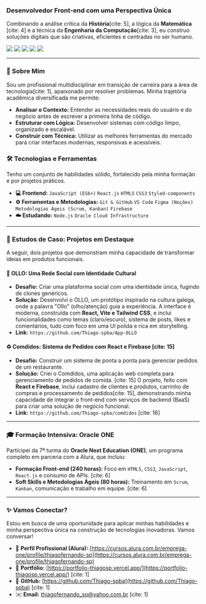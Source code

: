 ### Desenvolvedor Front-end com uma Perspectiva Única

Combinando a análise crítica da **História**[cite: 5], a lógica da **Matemática** [cite: 4] e a técnica da **Engenharia da Computação**[cite: 3], eu construo soluções digitais que são criativas, eficientes e centradas no ser humano.

<div>
  <img src="https://img.shields.io/badge/JavaScript-F7DF1E?style=for-the-badge&logo=javascript&logoColor=black" />
  <img src="https://img.shields.io/badge/React-20232A?style=for-the-badge&logo=react&logoColor=61DAFB" />
  <img src="https://img.shields.io/badge/HTML5-E34F26?style=for-the-badge&logo=html5&logoColor=white" />
  <img src="https://img.shields.io/badge/CSS3-1572B6?style=for-the-badge&logo=css3&logoColor=white" />
  <img src="https://img.shields.io/badge/Git-E34F26?style=for-the-badge&logo=git&logoColor=white" />
</div>

---

### 🚀 Sobre Mim

Sou um profissional multidisciplinar em transição de carreira para a área de tecnologia[cite: 1], apaixonado por resolver problemas. Minha trajetória acadêmica diversificada me permite:

* **Analisar o Contexto:** Entender as necessidades reais do usuário e do negócio antes de escrever a primeira linha de código.
* **Estruturar com Lógica:** Desenvolver sistemas com código limpo, organizado e escalável.
* **Construir com Técnica:** Utilizar as melhores ferramentas do mercado para criar interfaces modernas, responsivas e acessíveis.

### 🛠️ Tecnologias e Ferramentas

Tenho um conjunto de habilidades sólido, fortalecido pela minha formação e por projetos práticos.

* **💻 Frontend:** `JavaScript (ES6+)` `React.js` `HTML5` `CSS3` `Styled-components`
* **⚙️ Ferramentas e Metodologias:** `Git & GitHub` `VS Code` `Figma (Noções)` `Metodologias Ágeis (Scrum, Kanban)` `Firebase`
* **☁️ Estudando:** `Node.js` `Oracle Cloud Infrastructure`

---

### 📂 Estudos de Caso: Projetos em Destaque

A seguir, dois projetos que demonstram minha capacidade de transformar ideias em produtos funcionais.

#### 🦉 **OLLO: Uma Rede Social com Identidade Cultural**
* **Desafio:** Criar uma plataforma social com uma identidade única, fugindo de clones genéricos.
* **Solução:** Desenvolvi o OLLO, um protótipo inspirado na cultura galega, onde a palavra "Ollo" (olho/atenção) guia a experiência. A interface é moderna, construída com **React, Vite e Tailwind CSS**, e inclui funcionalidades como temas (claro/escuro), sistema de posts, likes e comentários, tudo com foco em uma UI polida e rica em storytelling.
* **Link:** `https://github.com/Thiago-spba/App-OLLO`

#### ♻️ **Comdidos: Sistema de Pedidos com React e Firebase** [cite: 15]
* **Desafio:** Construir um sistema de ponta a ponta para gerenciar pedidos de um restaurante.
* **Solução:** Criei o Comdidos, uma aplicação web completa para gerenciamento de pedidos de comida. [cite: 15] O projeto, feito com **React e Firebase**, inclui cadastro de clientes e produtos, carrinho de compras e processamento de pedidos[cite: 15], demonstrando minha capacidade de integrar o front-end com serviços de backend (BaaS) para criar uma solução de negócio funcional.
* **Link:** `https://github.com/Thiago-spba/comdidos` [cite: 16]

---

### 🎓 Formação Intensiva: Oracle ONE

Participei da 7ª turma do **Oracle Next Education (ONE)**, um programa completo em parceria com a Alura, que incluiu:
* **Formação Front-end (240 horas):** Foco em `HTML5`, `CSS3`, `JavaScript`, `React.js` e consumo de APIs. [cite: 6]
* **Soft Skills e Metodologias Ágeis (80 horas):** Treinamento em `Scrum`, `Kanban`, comunicação e trabalho em equipe. [cite: 6]

---

### ✨ Vamos Conectar?

Estou em busca de uma oportunidade para aplicar minhas habilidades e minha perspectiva única na construção de tecnologias inovadoras. Vamos conversar!

* 💼 **Perfil Profissional (Alura):** [https://cursos.alura.com.br/emprega-one/profile/thiagofernando-sp](https://cursos.alura.com.br/emprega-one/profile/thiagofernando-sp)
* 🚀 **Portfólio:** [https://portfolio-thiagosp.vercel.app/](https://portfolio-thiagosp.vercel.app/) [cite: 1]
* 🐙 **GitHub:** [https://github.com/Thiago-spba](https://github.com/Thiago-spba) [cite: 1]
* ✉️ **Email:** [thiagofernando_sp@yahoo.com.br](mailto:thiagofernando_sp@yahoo.com.br) [cite: 1]
